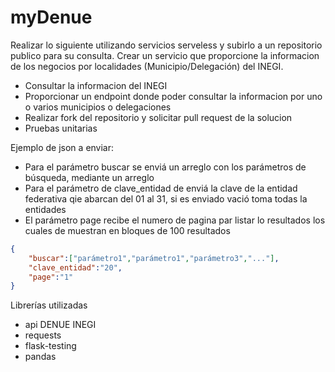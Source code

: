 # myDenue

Realizar lo siguiente utilizando servicios serveless y subirlo a un repositorio publico para su consulta.
Crear un servicio que proporcione la informacion de los negocios por localidades (Municipio/Delegación) del INEGI.
- Consultar la informacion del INEGI
- Proporcionar un endpoint donde poder consultar la informacion por uno o varios municipios o delegaciones
- Realizar fork del repositorio y solicitar pull request de la solucion
- Pruebas unitarias

Ejemplo de json a enviar:

- Para el parámetro buscar se enviá un arreglo con los parámetros de búsqueda, mediante un arreglo
- Para el parámetro de clave_entidad de enviá la clave de la entidad federativa qie abarcan del 01 al 31, si es enviado vació toma todas la entidades
- El parámetro page recibe el numero de pagina par listar lo resultados los cuales de muestran en bloques de 100 resultados

```json
{
    "buscar":["parámetro1","parámetro1","parámetro3","..."],
    "clave_entidad":"20",
    "page":"1"
}
```

Librerías utilizadas
- api DENUE INEGI
- requests
- flask-testing
- pandas
